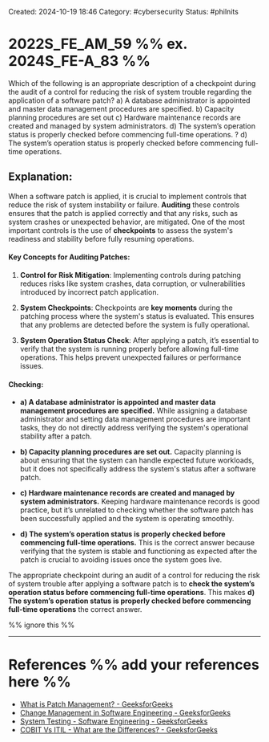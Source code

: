 Created: 2024-10-19 18:46
Category: #cybersecurity
Status: #philnits



# 2022S_FE_AM_59 %% ex. 2024S_FE-A_83 %%

Which of the following is an appropriate description of a checkpoint during the audit of a control for reducing the risk of system trouble regarding the application of a software patch?
a) A database administrator is appointed and master data management procedures are specified.
b) Capacity planning procedures are set out
c) Hardware maintenance records are created and managed by system administrators.
d) The system’s operation status is properly checked before commencing full-time operations.
?
d) The system’s operation status is properly checked before commencing full-time operations.
## **Explanation:**

When a software patch is applied, it is crucial to implement controls that reduce the risk of system instability or failure. **Auditing** these controls ensures that the patch is applied correctly and that any risks, such as system crashes or unexpected behavior, are mitigated. One of the most important controls is the use of **checkpoints** to assess the system's readiness and stability before fully resuming operations.

#### **Key Concepts for Auditing Patches**:

1. **Control for Risk Mitigation**:
   Implementing controls during patching reduces risks like system crashes, data corruption, or vulnerabilities introduced by incorrect patch application.

2. **System Checkpoints**:
   Checkpoints are **key moments** during the patching process where the system's status is evaluated. This ensures that any problems are detected before the system is fully operational.

3. **System Operation Status Check**:
   After applying a patch, it’s essential to verify that the system is running properly before allowing full-time operations. This helps prevent unexpected failures or performance issues.

#### **Checking:**

- **a) A database administrator is appointed and master data management procedures are specified.**
   While assigning a database administrator and setting data management procedures are important tasks, they do not directly address verifying the system's operational stability after a patch.

- **b) Capacity planning procedures are set out.**
   Capacity planning is about ensuring that the system can handle expected future workloads, but it does not specifically address the system's status after a software patch.

- **c) Hardware maintenance records are created and managed by system administrators.**
   Keeping hardware maintenance records is good practice, but it’s unrelated to checking whether the software patch has been successfully applied and the system is operating smoothly.

- **d) The system’s operation status is properly checked before commencing full-time operations.**
   This is the correct answer because verifying that the system is stable and functioning as expected after the patch is crucial to avoiding issues once the system goes live.

The appropriate checkpoint during an audit of a control for reducing the risk of system trouble after applying a software patch is to **check the system’s operation status before commencing full-time operations**. This makes **d) The system’s operation status is properly checked before commencing full-time operations** the correct answer.

%% ignore this %%
<!--SR:!2025-03-12,15,290-->
---

# References %% add your references here %%
- [What is Patch Management? - GeeksforGeeks](https://www.geeksforgeeks.org/what-is-patch-management/)
- [Change Management in Software Engineering - GeeksforGeeks](https://www.geeksforgeeks.org/change-management-in-software-engineering/)
- [System Testing - Software Engineering - GeeksforGeeks](https://www.geeksforgeeks.org/system-testing/)
- [COBIT Vs ITIL - What are the Differences? - GeeksforGeeks](https://www.geeksforgeeks.org/difference-between-cobit-and-itil/)